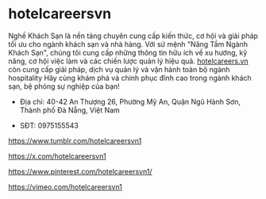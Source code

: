 # hotelcareersvn

Nghề Khách Sạn là nền tảng chuyên cung cấp kiến thức, cơ hội và giải pháp tối ưu cho ngành khách sạn và nhà hàng. Với sứ mệnh "Nâng Tầm Ngành Khách Sạn", chúng tôi cung cấp những thông tin hữu ích về xu hướng, kỹ năng, cơ hội việc làm và các chiến lược quản lý hiệu quả. [hotelcareers.vn](https://hotelcareers.vn/) còn cung cấp giải pháp, dịch vụ quản lý và vận hành toàn bộ ngành hospitality Hãy cùng khám phá và chinh phục đỉnh cao trong ngành khách sạn, bệ phóng sự nghiệp của bạn!

- Địa chỉ: 40-42 An Thượng 26, Phường Mỹ An, Quận Ngũ Hành Sơn, Thành phố Đà Nẵng, Việt Nam

- SĐT: 0975155543

https://www.tumblr.com/hotelcareersvn1

https://x.com/hotelcareersvn1

https://www.pinterest.com/hotelcareersvn1/

https://vimeo.com/hotelcareersvn1
